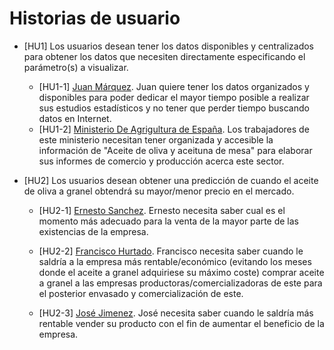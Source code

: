 # Historias de usuario

- [HU1] Los usuarios desean tener los datos disponibles y centralizados para obtener los datos que necesiten directamente especificando el parámetro(s) a visualizar.

  - [HU1-1] [Juan Márquez](personas.md#Juan-Márquez). Juan quiere tener los datos organizados y disponibles para poder dedicar el mayor tiempo posible a realizar sus estudios estadísticos y no tener que perder tiempo buscando datos en Internet.
  - [HU1-2] [Ministerio De Agrigultura de España](personas.md#Ministerio-De-Agricultura-de-España). Los trabajadores de este ministerio necesitan tener organizada y accesible la información de "Aceite de oliva y aceituna de mesa" para elaborar sus informes de comercio y producción acerca este sector.
		
- [HU2] Los usuarios desean obtener una predicción de cuando el aceite de oliva a granel obtendrá su mayor/menor precio en el mercado.
  
  - [HU2-1] [Ernesto Sanchez](personas.md#Ernesto-Sanchez). Ernesto necesita saber cual es el momento más adecuado para la venta de la mayor parte de las existencias de la empresa.
		
  - [HU2-2] [Francisco Hurtado](personas.md#Francisco-Hurtado). Francisco necesita saber cuando le saldría a la empresa más rentable/económico (evitando los meses donde el aceite a granel adquiriese su máximo coste) comprar aceite a granel a las empresas productoras/comercializadoras de este para el posterior envasado y comercialización de este.
		
  - [HU2-3] [José Jimenez](personas.md#José-Jimenez). José necesita saber cuando le saldría más rentable vender su producto con el fin de aumentar el beneficio de la empresa.
